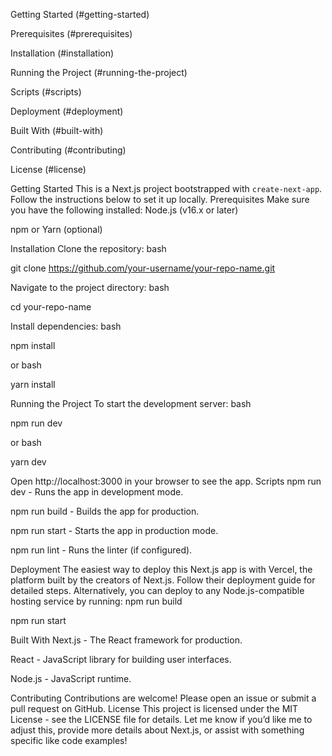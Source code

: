 Getting Started (#getting-started)

Prerequisites (#prerequisites)

Installation (#installation)

Running the Project (#running-the-project)

Scripts (#scripts)

Deployment (#deployment)

Built With (#built-with)

Contributing (#contributing)

License (#license)

Getting Started
This is a Next.js project bootstrapped with `create-next-app`. Follow the instructions below to set it up locally.
Prerequisites
Make sure you have the following installed:
Node.js (v16.x or later)

npm or Yarn (optional)

Installation
Clone the repository:
bash

git clone https://github.com/your-username/your-repo-name.git

Navigate to the project directory:
bash

cd your-repo-name

Install dependencies:
bash

npm install

or
bash

yarn install

Running the Project
To start the development server:
bash

npm run dev

or
bash

yarn dev

Open http://localhost:3000 in your browser to see the app.
Scripts
npm run dev - Runs the app in development mode.

npm run build - Builds the app for production.

npm run start - Starts the app in production mode.

npm run lint - Runs the linter (if configured).

Deployment
The easiest way to deploy this Next.js app is with Vercel, the platform built by the creators of Next.js. Follow their deployment guide for detailed steps.
Alternatively, you can deploy to any Node.js-compatible hosting service by running:
npm run build

npm run start

Built With
Next.js - The React framework for production.

React - JavaScript library for building user interfaces.

Node.js - JavaScript runtime.

Contributing
Contributions are welcome! Please open an issue or submit a pull request on GitHub.
License
This project is licensed under the MIT License - see the LICENSE file for details.
Let me know if you’d like me to adjust this, provide more details about Next.js, or assist with something specific like code examples!

